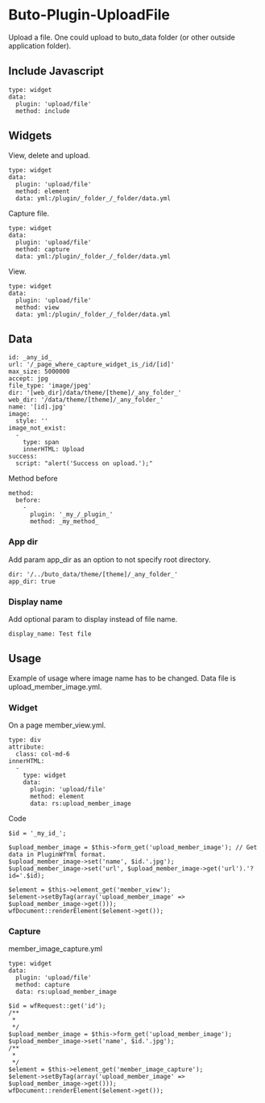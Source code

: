 # Buto-Plugin-UploadFile
Upload a file. 
One could upload to buto_data folder (or other outside application folder). 

## Include Javascript

```
type: widget
data:
  plugin: 'upload/file'
  method: include
```

## Widgets
View, delete and upload.
```
type: widget
data:
  plugin: 'upload/file'
  method: element
  data: yml:/plugin/_folder_/_folder/data.yml
```
Capture file.
```
type: widget
data:
  plugin: 'upload/file'
  method: capture
  data: yml:/plugin/_folder_/_folder/data.yml
```
View.
```
type: widget
data:
  plugin: 'upload/file'
  method: view
  data: yml:/plugin/_folder_/_folder/data.yml
```

## Data
```
id: _any_id_
url: '/_page_where_capture_widget_is_/id/[id]'
max_size: 5000000
accept: jpg
file_type: 'image/jpeg'
dir: '[web_dir]/data/theme/[theme]/_any_folder_'
web_dir: '/data/theme/[theme]/_any_folder_'
name: '[id].jpg'
image:
  style: ''
image_not_exist:
  -
    type: span
    innerHTML: Upload
success:
  script: "alert('Success on upload.');"
```
Method before
```
method:
  before:
    -
      plugin: '_my_/_plugin_'
      method: _my_method_
```

### App dir
Add param app_dir as an option to not specify root directory.
```
dir: '/../buto_data/theme/[theme]/_any_folder_'
app_dir: true
```

### Display name
Add optional param to display instead of file name.
```
display_name: Test file
```

## Usage
Example of usage where image name has to be changed.
Data file is upload_member_image.yml.

### Widget
On a page member_view.yml.
```
type: div
attribute:
  class: col-md-6
innerHTML:
  -
    type: widget
    data:
      plugin: 'upload/file'
      method: element
      data: rs:upload_member_image
```
Code
```
$id = '_my_id_';

$upload_member_image = $this->form_get('upload_member_image'); // Get data in PluginWfYml format.
$upload_member_image->set('name', $id.'.jpg');
$upload_member_image->set('url', $upload_member_image->get('url').'?id='.$id);

$element = $this->element_get('member_view');
$element->setByTag(array('upload_member_image' => $upload_member_image->get()));
wfDocument::renderElement($element->get());
```

### Capture
member_image_capture.yml
```
type: widget
data:
  plugin: 'upload/file'
  method: capture
  data: rs:upload_member_image
```

```
$id = wfRequest::get('id');
/**
 * 
 */
$upload_member_image = $this->form_get('upload_member_image');
$upload_member_image->set('name', $id.'.jpg');
/**
 * 
 */
$element = $this->element_get('member_image_capture');
$element->setByTag(array('upload_member_image' => $upload_member_image->get()));
wfDocument::renderElement($element->get());
```
